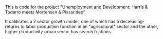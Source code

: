 This is code for the project "Unemployment and Development: Harris & Todarro meets Mortensen & Pissarides"

It calibrates a 2 sector growth model, one of which has a decreasing-returns to labor production function in an "agricultural" sector and the 
other, higher productivity urban sector has search frictions.  
